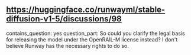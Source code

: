 ## https://huggingface.co/runwayml/stable-diffusion-v1-5/discussions/98

contains_question: yes
question_part: So could you clarify the legal basis for releasing the model under the OpenRAIL-M license instead? I don't believe Runway has the necessary rights to do so.